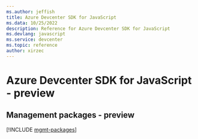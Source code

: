 ```yaml
---
ms.author: jeffish
title: Azure Devcenter SDK for JavaScript
ms.data: 10/25/2022
description: Reference for Azure Devcenter SDK for JavaScript
ms.devlang: javascript
ms.service: devcenter
ms.topic: reference
author: xirzec
---
```

# Azure Devcenter SDK for JavaScript - preview

## Management packages - preview
[!INCLUDE [mgmt-packages](devcenter-mgmt-index.md)]